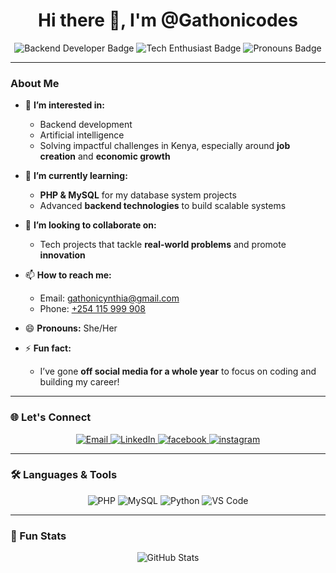 <h1 align="center">Hi there 👋, I'm @Gathonicodes</h1>

<p align="center">
    <img src="https://img.shields.io/badge/-Backend%20Developer-blue" alt="Backend Developer Badge" />
    <img src="https://img.shields.io/badge/-Tech%20Enthusiast-ff69b4" alt="Tech Enthusiast Badge" />
    <img src="https://img.shields.io/badge/-She/Her-lightgrey" alt="Pronouns Badge" />
</p>

---

### About Me  

- 👀 **I’m interested in:**  
  - Backend development  
  - Artificial intelligence  
  - Solving impactful challenges in Kenya, especially around **job creation** and **economic growth**  

- 🌱 **I’m currently learning:**  
  - **PHP & MySQL** for my database system projects  
  - Advanced **backend technologies** to build scalable systems  

- 💞️ **I’m looking to collaborate on:**  
  - Tech projects that tackle **real-world problems** and promote **innovation**  

- 📫 **How to reach me:**  
  - Email: [gathonicynthia@gmail.com](mailto:gathonicynthia@gmail.com)  
  - Phone: [+254 115 999 908](tel:+254115999908)  

- 😄 **Pronouns:** She/Her  

- ⚡ **Fun fact:**  
  - I’ve gone **off social media for a whole year** to focus on coding and building my career!  

---

### 🌐 Let's Connect  

<p align="center">
    <a href="mailto:gathonicynthia@gmail.com" target="_blank">
        <img src="https://img.icons8.com/fluency/48/000000/email-open.png" alt="Email" />
    </a>
    <a href="https://www.linkedin.com/in/gathoncynthia/" target="_blank">
        <img src="https://img.icons8.com/color/48/000000/linkedin.png" alt="LinkedIn" />
    </a>
    <a href="https://www.instagram.com/in/gathoncynthia/" target="_blank">
        <img src="https://img.icons8.com/color/48/000000/facebook.png" alt="facebook" />
    </a>
     <a href="https://www.instagram.com/in/gathoncynthia/" target="_blank">
        <img src="https://img.icons8.com/color/48/000000/instagram.png" alt="instagram" />
    </a>
    
</p>

---

### 🛠️ Languages & Tools  

<p align="center">
    <img src="https://img.icons8.com/color/48/000000/php.png" alt="PHP" />
    <img src="https://img.icons8.com/color/48/000000/mysql-logo.png" alt="MySQL" />
    <img src="https://img.icons8.com/color/48/000000/python.png" alt="Python" />
    <img src="https://img.icons8.com/color/48/000000/visual-studio-code-2019.png" alt="VS Code" />
</p>

---

### 🚀 Fun Stats  

<p align="center">
    <img src="https://github-readme-stats.vercel.app/api?username=Gathonicodes&show_icons=true&theme=radical" alt="GitHub Stats" />
</p>
